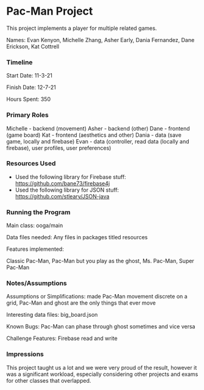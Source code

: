 Pac-Man Project
====

This project implements a player for multiple related games.

Names: Evan Kenyon, Michelle Zhang, Asher Early, Dania Fernandez, Dane Erickson, Kat Cottrell


### Timeline

Start Date: 11-3-21

Finish Date: 12-7-21

Hours Spent: 350

### Primary Roles

Michelle - backend (movement)
Asher - backend (other)
Dane - frontend (game board)
Kat - frontend (aesthetics and other)
Dania - data (save game, locally and firebase)
Evan - data (controller, read data (locally and firebase), user profiles, user preferences)

### Resources Used
* Used the following library for Firebase stuff: https://github.com/bane73/firebase4j
* Used the following library for JSON stuff: https://github.com/stleary/JSON-java

### Running the Program

Main class: ooga/main

Data files needed: Any files in packages titled resources

Features implemented: 

Classic Pac-Man, Pac-Man but you play as the ghost, Ms. Pac-Man, Super Pac-Man



### Notes/Assumptions

Assumptions or Simplifications: made Pac-Man movement discrete on a grid, Pac-Man and ghost are the only things that ever move

Interesting data files: big_board.json

Known Bugs: Pac-Man can phase through ghost sometimes and vice versa

Challenge Features: Firebase read and write


### Impressions

This project taught us a lot and we were very proud of the result, however it was a significant workload, especially considering other projects and exams for other classes that overlapped.
